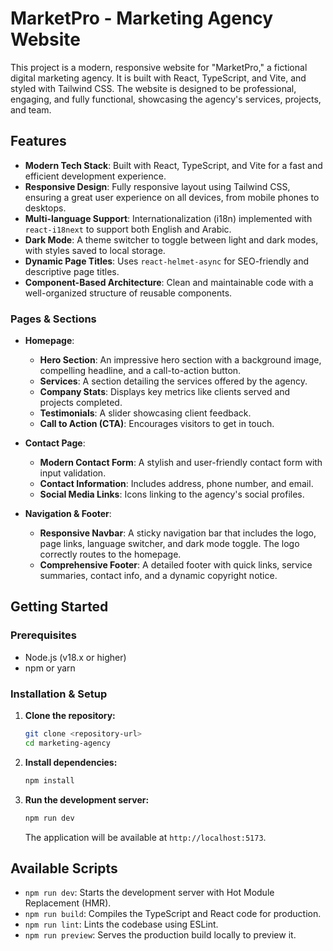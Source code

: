 # MarketPro - Marketing Agency Website

This project is a modern, responsive website for "MarketPro," a fictional digital marketing agency. It is built with React, TypeScript, and Vite, and styled with Tailwind CSS. The website is designed to be professional, engaging, and fully functional, showcasing the agency's services, projects, and team.

## Features

- **Modern Tech Stack**: Built with React, TypeScript, and Vite for a fast and efficient development experience.
- **Responsive Design**: Fully responsive layout using Tailwind CSS, ensuring a great user experience on all devices, from mobile phones to desktops.
- **Multi-language Support**: Internationalization (i18n) implemented with `react-i18next` to support both English and Arabic.
- **Dark Mode**: A theme switcher to toggle between light and dark modes, with styles saved to local storage.
- **Dynamic Page Titles**: Uses `react-helmet-async` for SEO-friendly and descriptive page titles.
- **Component-Based Architecture**: Clean and maintainable code with a well-organized structure of reusable components.

### Pages & Sections

- **Homepage**:
  - **Hero Section**: An impressive hero section with a background image, compelling headline, and a call-to-action button.
  - **Services**: A section detailing the services offered by the agency.
  - **Company Stats**: Displays key metrics like clients served and projects completed.
  - **Testimonials**: A slider showcasing client feedback.
  - **Call to Action (CTA)**: Encourages visitors to get in touch.

- **Contact Page**:
  - **Modern Contact Form**: A stylish and user-friendly contact form with input validation.
  - **Contact Information**: Includes address, phone number, and email.
  - **Social Media Links**: Icons linking to the agency's social profiles.

- **Navigation & Footer**:
  - **Responsive Navbar**: A sticky navigation bar that includes the logo, page links, language switcher, and dark mode toggle. The logo correctly routes to the homepage.
  - **Comprehensive Footer**: A detailed footer with quick links, service summaries, contact info, and a dynamic copyright notice.

## Getting Started

### Prerequisites

- Node.js (v18.x or higher)
- npm or yarn

### Installation & Setup

1.  **Clone the repository:**
    ```bash
    git clone <repository-url>
    cd marketing-agency
    ```

2.  **Install dependencies:**
    ```bash
    npm install
    ```

3.  **Run the development server:**
    ```bash
    npm run dev
    ```
    The application will be available at `http://localhost:5173`.

## Available Scripts

- `npm run dev`: Starts the development server with Hot Module Replacement (HMR).
- `npm run build`: Compiles the TypeScript and React code for production.
- `npm run lint`: Lints the codebase using ESLint.
- `npm run preview`: Serves the production build locally to preview it.
